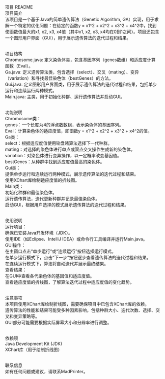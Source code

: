 <br>项目 README
<br>项目简介
<br>该项目是一个基于Java的简单遗传算法（Genetic Algorithm, GA）实现，用于求解一个特定的优化问题：在给定的函数y = x1^2 + x2^2 + x3^2 + x4^2中，找到使函数值最大的x1, x2, x3, x4值（其中x1, x2, x3, x4均在0到1之间）。项目还包含一个图形用户界面（GUI），用于展示遗传算法的迭代过程和结果。

<br>项目结构
<br>Chromosome.java: 定义染色体类，包含基因序列（genes数组）和适应度计算函数（Eval）。
<br>Ga.java: 定义遗传算法类，包含选择（select）、交叉（mating）、变异（variation）和寻找最佳染色体（bestGenes）的方法。
<br>Gui.java: 定义图形用户界面类，用于展示遗传算法的迭代过程和结果，包括单步运行和连续运行两种模式。
<br>Main.java: 主类，用于初始化种群、运行遗传算法并启动GUI。

<br>功能说明
<br>Chromosome类：
<br>genes：一个长度为4的浮点数数组，表示染色体的基因序列。
<br>Eval：计算染色体的适应度值，即函数y = x1^2 + x2^2 + x3^2 + x4^2的值。
<br>Ga类：
<br>select：根据适应度值使用轮盘赌算法选择下一代种群。
<br>mating：对选择的染色体进行单点或双点交叉操作生成新的染色体。
<br>variation：对染色体进行变异操作，以一定概率改变基因值。
<br>bestGenes：从种群中找到适应度值最高的染色体。
<br>Gui类：
<br>提供单步运行和连续运行两种模式，展示遗传算法的迭代过程和结果。
<br>使用XChart库绘制适应度值的折线图。
<br>Main类：
<br>初始化种群和最佳染色体。
<br>运行遗传算法，迭代更新种群并记录最佳染色体。
<br>启动GUI，根据用户选择的模式展示遗传算法的迭代过程和结果。

<br>使用说明
<br>运行项目：
<br>确保已安装Java开发环境（JDK）。
<br>使用IDE（如Eclipse、IntelliJ IDEA）或命令行工具编译并运行Main.java。
<br>GUI操作：
<br>在主窗口点击“单步运行”或“连续运行”按钮选择运行模式。
<br>在单步运行模式下，点击“下一步”按钮逐步查看遗传算法的迭代过程和结果。
<br>在连续运行模式下，算法将自动迭代并展示最终结果。
<br>查看结果：
<br>在GUI中查看各代染色体的基因值和适应度值。
<br>查看适应度值的折线图，了解算法迭代过程中适应度值的变化趋势。

<br>注意事项
<br>本项目使用XChart库绘制折线图，需要确保项目中已包含XChart库的依赖。
<br>遗传算法的性能和结果可能受多种因素影响，包括种群大小、迭代次数、选择、交叉和变异策略等。
<br>GUI部分可能需要根据实际屏幕大小和分辨率进行调整。

<br>依赖项
<br>Java Development Kit (JDK)
<br>XChart库（用于绘制折线图）

<br>联系信息
<br>如有任何问题或建议，请联系MadPrinter。

